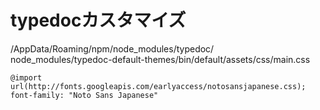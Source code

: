 # typedocカスタマイズ
/AppData/Roaming/npm/node_modules/typedoc/  
  node_modules/typedoc-default-themes/bin/default/assets/css/main.css

    @import url(http://fonts.googleapis.com/earlyaccess/notosansjapanese.css);
    font-family: "Noto Sans Japanese"

